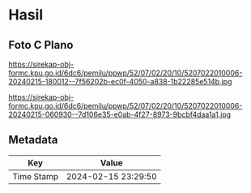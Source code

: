 # Hasil

## Foto C Plano

https://sirekap-obj-formc.kpu.go.id/6dc6/pemilu/ppwp/52/07/02/20/10/5207022010006-20240215-180012--7f56202b-ec0f-4050-a838-1b22285e514b.jpg

https://sirekap-obj-formc.kpu.go.id/6dc6/pemilu/ppwp/52/07/02/20/10/5207022010006-20240215-060930--7d106e35-e0ab-4f27-8973-9bcbf4daa1a1.jpg


## Metadata

| Key        | Value               |
| ---------- | ------------------- |
| Time Stamp | 2024-02-15 23:29:50 |



